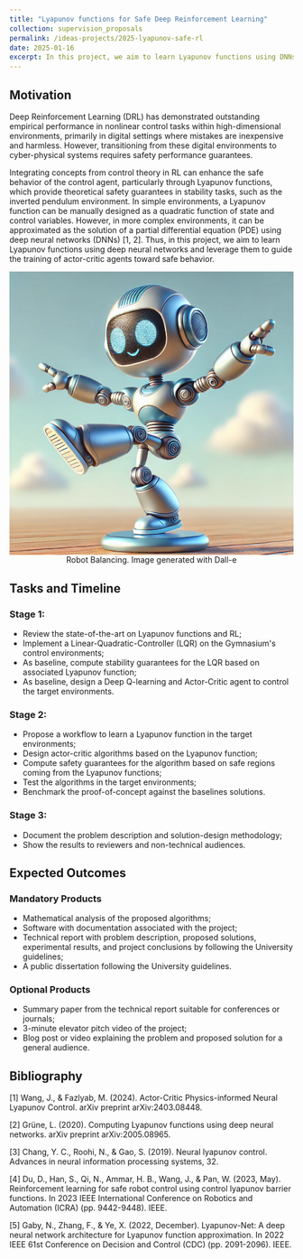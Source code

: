 ```yaml
---
title: "Lyapunov functions for Safe Deep Reinforcement Learning"
collection: supervision_proposals
permalink: /ideas-projects/2025-lyapunov-safe-rl
date: 2025-01-16
excerpt: In this project, we aim to learn Lyapunov functions using DNNs and leverage them to guide the training of actor-critic agents toward safe behavior.
---
```


## Motivation

Deep Reinforcement Learning (DRL) has demonstrated outstanding empirical performance in nonlinear control tasks within high-dimensional environments, primarily in digital settings where mistakes are inexpensive and harmless. However, transitioning from these digital environments to cyber-physical systems requires safety performance guarantees.

Integrating concepts from control theory in RL can enhance the safe behavior of the control agent, particularly through Lyapunov functions, which provide theoretical safety guarantees in stability tasks, such as the inverted pendulum environment. In simple environments, a Lyapunov function can be manually designed as a quadratic function of state and control variables. However, in more complex environments, it can be approximated as the solution of a partial differential equation (PDE) using deep neural networks (DNNs) [1, 2]. Thus, in this project, we aim to learn Lyapunov functions using deep neural networks and leverage them to guide the training of actor-critic agents toward safe behavior.

<div style="text-align: center;">
    <img src="/images/robot-balancing.png"
        alt="Robot Balancing."
        style="display: block; margin-left: auto; margin-right: auto;" />
    <figcaption>Robot Balancing. Image generated with Dall-e</figcaption>
</div>

## Tasks and Timeline

### Stage 1:
* Review the state-of-the-art on Lyapunov functions and RL;
* Implement a Linear-Quadratic-Controller (LQR) on the Gymnasium's control environments;
* As baseline, compute stability guarantees for the LQR based on associated Lyapunov function; 
* As baseline, design a Deep Q-learning and Actor-Critic agent to control the target environments. 

### Stage 2:
* Propose a workflow to learn a Lyapunov function in the target environments;
* Design actor-critic algorithms based on the Lyapunov function;
* Compute safety guarantees for the algorithm based on safe regions coming from the Lyapunov functions;
* Test the algorithms in the target environments;
* Benchmark the proof-of-concept against the baselines solutions.

### Stage 3: 
* Document the problem description and solution-design methodology;
* Show the results to reviewers and non-technical audiences.

## Expected Outcomes

### Mandatory Products
* Mathematical analysis of the proposed algorithms;
* Software with documentation associated with the project;
* Technical report with problem description, proposed solutions, experimental results, and project conclusions by following the University guidelines;
* A public dissertation following the University guidelines.

### Optional Products
* Summary paper from the technical report suitable for conferences or journals;
* 3-minute elevator pitch video of the project;
* Blog post or video explaining the problem and proposed solution for a general audience.

## Bibliography
[1] Wang, J., & Fazlyab, M. (2024). Actor-Critic Physics-informed Neural Lyapunov Control. arXiv preprint arXiv:2403.08448.

[2] Grüne, L. (2020). Computing Lyapunov functions using deep neural networks. arXiv preprint arXiv:2005.08965.

[3] Chang, Y. C., Roohi, N., & Gao, S. (2019). Neural lyapunov control. Advances in neural information processing systems, 32.

[4] Du, D., Han, S., Qi, N., Ammar, H. B., Wang, J., & Pan, W. (2023, May). Reinforcement learning for safe robot control using control lyapunov barrier functions. In 2023 IEEE International Conference on Robotics and Automation (ICRA) (pp. 9442-9448). IEEE.

[5] Gaby, N., Zhang, F., & Ye, X. (2022, December). Lyapunov-Net: A deep neural network architecture for Lyapunov function approximation. In 2022 IEEE 61st Conference on Decision and Control (CDC) (pp. 2091-2096). IEEE.

